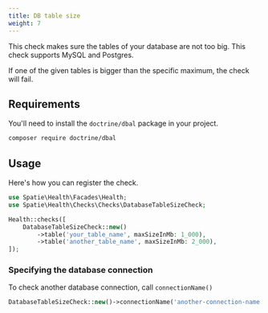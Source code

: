 ```yaml
---
title: DB table size
weight: 7
---
```


This check makes sure the tables of your database are not too big. This check supports MySQL and Postgres.

If one of the given tables is bigger than the specific maximum, the check will fail.

## Requirements

You'll need to install the `doctrine/dbal` package in your project.

```bash
composer require doctrine/dbal
```


## Usage

Here's how you can register the check.

```php
use Spatie\Health\Facades\Health;
use Spatie\Health\Checks\Checks\DatabaseTableSizeCheck;

Health::checks([
    DatabaseTableSizeCheck::new()
        ->table('your_table_name', maxSizeInMb: 1_000),
        ->table('another_table_name', maxSizeInMb: 2_000),
]);
```

### Specifying the database connection

To check another database connection, call `connectionName()`

```php
DatabaseTableSizeCheck::new()->connectionName('another-connection-name'),
```
